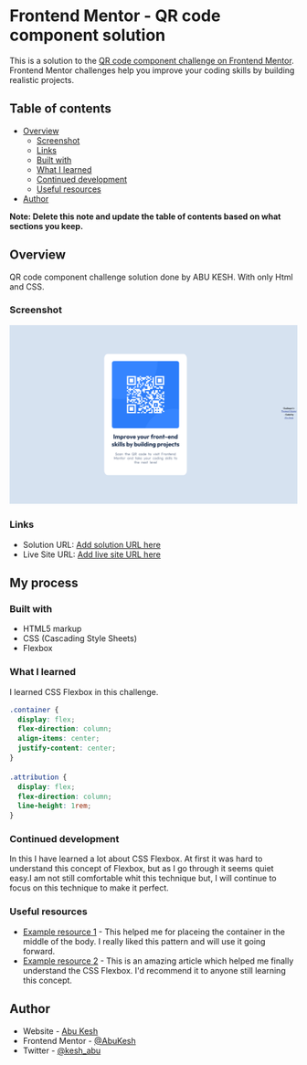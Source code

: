 # Frontend Mentor - QR code component solution

This is a solution to the [QR code component challenge on Frontend Mentor](https://www.frontendmentor.io/challenges/qr-code-component-iux_sIO_H). Frontend Mentor challenges help you improve your coding skills by building realistic projects. 

## Table of contents

- [Overview](#overview)
  - [Screenshot](#screenshot)
  - [Links](#links)
  - [Built with](#built-with)
  - [What I learned](#what-i-learned)
  - [Continued development](#continued-development)
  - [Useful resources](#useful-resources)
- [Author](#author)

**Note: Delete this note and update the table of contents based on what sections you keep.**

## Overview

QR code component challenge solution done by ABU KESH. With only Html and CSS. 

### Screenshot

![](./images/Screenshot.png)

### Links

- Solution URL: [Add solution URL here](https://www.frontendmentor.io/profile/AbuKesh/solutions)
- Live Site URL: [Add live site URL here](https://abukesh.github.io/QR-code-component/)

## My process

### Built with

- HTML5 markup
- CSS (Cascading Style Sheets)
- Flexbox

### What I learned

I learned CSS Flexbox in this challenge. 

```css
.container {
  display: flex;
  flex-direction: column;
  align-items: center;
  justify-content: center;
}

.attribution {
  display: flex; 
  flex-direction: column;
  line-height: 1rem;
}

```

### Continued development

In this I have learned a lot about CSS Flexbox. At first it was hard to understand this concept of Flexbox, but as I go through it seems quiet easy.I am not still comfortable whit this technique but, I will continue to focus on this technique to make it perfect.

### Useful resources

- [Example resource 1](https://www.w3schools.com/css/css3_flexbox.asp) - This helped me for placeing the container in the middle of the body. I really liked this pattern and will use it going forward.
- [Example resource 2](https://www.w3schools.com/css/css3_flexbox.asp) - This is an amazing article which helped me finally understand the CSS Flexbox. I'd recommend it to anyone still learning this concept.

## Author

- Website - [Abu Kesh](https://abukesh.github.io/PERSONAL-SITE/)
- Frontend Mentor - [@AbuKesh](https://www.frontendmentor.io/profile/AbuKesh)
- Twitter - [@kesh_abu](https://www.twitter.com/kesh_abu)
